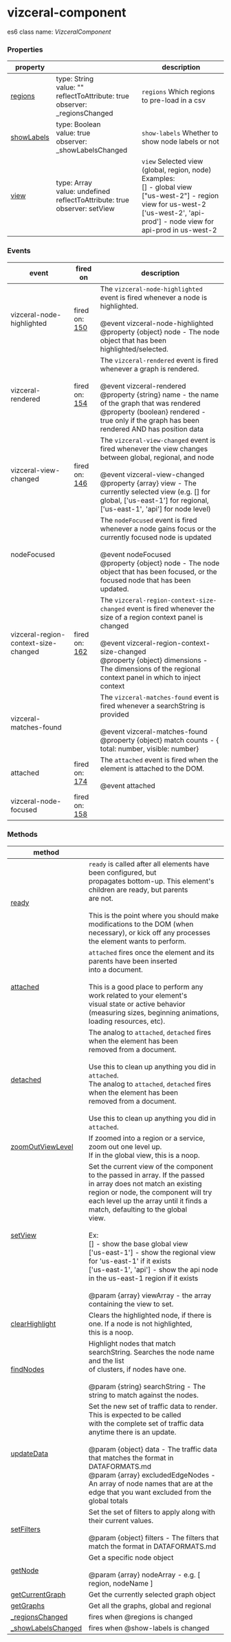 # vizceral-component #



es6 class name: *VizceralComponent*



### Properties ###

| property |  | description |
| ------------- | ------------- | ------------- |
| [regions](src/vizceral-component.js#75) | type: String<br>value: ""<br>reflectToAttribute: true<br>observer: _regionsChanged | `regions` Which regions to pre-load in a csv |
| [showLabels](src/vizceral-component.js#85) | type: Boolean<br>value: true<br>observer: _showLabelsChanged | `show-labels` Whether to show node labels or not |
| [view](src/vizceral-component.js#98) | type: Array<br>value: undefined<br>reflectToAttribute: true<br>observer: setView | `view` Selected view (global, region, node)<br>Examples:<br>[] - global view<br>["us-west-2"] - region view for us-west-2<br>['us-west-2', 'api-prod'] - node view for api-prod in us-west-2 |



### Events ###

| event | fired on | description |
| ------------- | ------------- | ------------- |
| vizceral-node-highlighted | fired on: [150](src/vizceral-component.js#150) | The `vizceral-node-highlighted` event is fired whenever a node is highlighted.<br><br>@event vizceral-node-highlighted<br>@property {object} node - The node object that has been highlighted/selected. |
| vizceral-rendered | fired on: [154](src/vizceral-component.js#154) | The `vizceral-rendered` event is fired whenever a graph is rendered.<br><br>@event vizceral-rendered<br>@property {string} name - the name of the graph that was rendered<br>@property (boolean} rendered - true only if the graph has been rendered AND has position data |
| vizceral-view-changed | fired on: [146](src/vizceral-component.js#146) | The `vizceral-view-changed` event is fired whenever the view changes between global, regional, and node<br><br>@event vizceral-view-changed<br>@property {array} view - The currently selected view (e.g. [] for global, ['us-east-1'] for regional, ['us-east-1', 'api'] for node level) |
| nodeFocused |  | The `nodeFocused` event is fired whenever a node gains focus or the currently focused node is updated<br><br>@event nodeFocused<br>@property {object} node - The node object that has been focused, or the focused node that has been updated. |
| vizceral-region-context-size-changed | fired on: [162](src/vizceral-component.js#162) | The `vizceral-region-context-size-changed` event is fired whenever the size of a region context panel is changed<br><br>@event vizceral-region-context-size-changed<br>@property {object} dimensions - The dimensions of the regional context panel in which to inject context |
| vizceral-matches-found |  | The `vizceral-matches-found` event is fired whenever a searchString is provided<br><br>@event vizceral-matches-found<br>@property {object} match counts - { total: number, visible: number} |
| attached | fired on: [174](src/vizceral-component.js#174) | The `attached` event is fired when the element is attached to the DOM.<br><br>@event attached |
| vizceral-node-focused | fired on: [158](src/vizceral-component.js#158) |  |



### Methods ###

| method |  |
| ------------- | ------------- |
| [ready](src/vizceral-component.js#108) | `ready` is called after all elements have been configured, but<br>propagates bottom-up. This element's children are ready, but parents<br>are not.<br><br>This is the point where you should make modifications to the DOM (when<br>necessary), or kick off any processes the element wants to perform. |
| [attached](src/vizceral-component.js#117) | `attached` fires once the element and its parents have been inserted<br>into a document.<br><br>This is a good place to perform any work related to your element's<br>visual state or active behavior (measuring sizes, beginning animations,<br>loading resources, etc). |
| [detached](src/vizceral-component.js#177) | The analog to `attached`, `detached` fires when the element has been<br>removed from a document.<br><br>Use this to clean up anything you did in `attached`.<br>The analog to `attached`, `detached` fires when the element has been<br>removed from a document.<br><br>Use this to clean up anything you did in `attached`. |
| [zoomOutViewLevel](src/vizceral-component.js#188) | If zoomed into a region or a service, zoom out one level up.<br>If in the global view, this is a noop. |
| [setView](src/vizceral-component.js#205) | Set the current view of the component to the passed in array. If the passed<br>in array does not match an existing region or node, the component will try<br>each level up the array until it finds a match, defaulting to the global<br>view.<br><br>Ex:<br>[] - show the base global view<br>['us-east-1'] - show the regional view for 'us-east-1' if it exists<br>['us-east-1', 'api'] - show the api node in the us-east-1 region if it exists<br><br>@param {array} viewArray - the array containing the view to set. |
| [clearHighlight](src/vizceral-component.js#215) | Clears the highlighted node, if there is one.  If a node is not highlighted,<br>this is a noop. |
| [findNodes](src/vizceral-component.js#225) | Highlight nodes that match searchString.  Searches the node name and the list<br>of clusters, if nodes have one.<br><br>@param {string} searchString - The string to match against the nodes. |
| [updateData](src/vizceral-component.js#236) | Set the new set of traffic data to render. This is expected to be called<br>with the complete set of traffic data anytime there is an update.<br><br>@param {object} data - The traffic data that matches the format in DATAFORMATS.md<br>@param {array} excludedEdgeNodes - An array of node names that are at the edge that you want excluded from the global totals |
| [setFilters](src/vizceral-component.js#246) | Set the set of filters to apply along with their current values.<br><br>@param {object} filters - The filters that match the format in DATAFORMATS.md |
| [getNode](src/vizceral-component.js#255) | Get a specific node object<br><br>@param {array} nodeArray - e.g. [ region, nodeName ] |
| [getCurrentGraph](src/vizceral-component.js#262) | Get the currently selected graph object |
| [getGraphs](src/vizceral-component.js#269) | Get all the graphs, global and regional |
| [_regionsChanged](src/vizceral-component.js#278) | fires when @regions is changed |
| [_showLabelsChanged](src/vizceral-component.js#288) | fires when @show-labels is changed |

